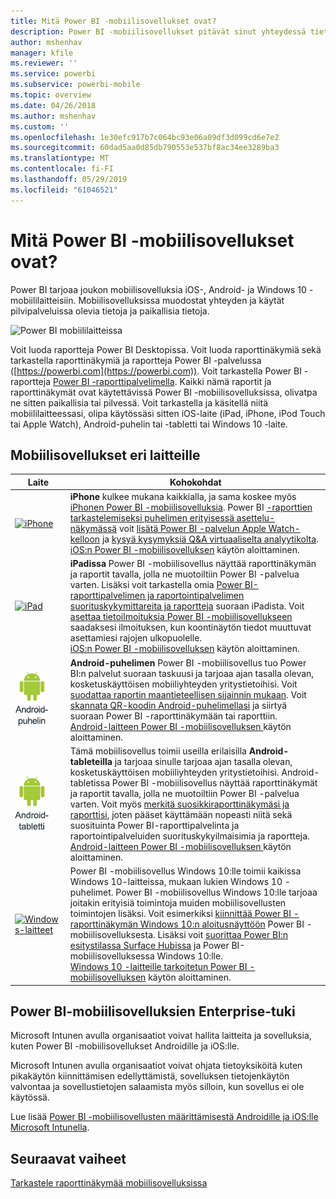 ```yaml
---
title: Mitä Power BI -mobiilisovellukset ovat?
description: Power BI -mobiilisovellukset pitävät sinut yhteydessä tietoihisi paikallisesti tai pilvipalvelussa. Tarkastele Power BI -raporttinäkymiä ja -raportteja omalla mobiililaitteellasi.
author: mshenhav
manager: kfile
ms.reviewer: ''
ms.service: powerbi
ms.subservice: powerbi-mobile
ms.topic: overview
ms.date: 04/26/2018
ms.author: mshenhav
ms.custom: ''
ms.openlocfilehash: 1e30efc917b7c064bc93e06a09df3d099cd6e7e2
ms.sourcegitcommit: 60dad5aa0d85db790553e537bf8ac34ee3289ba3
ms.translationtype: MT
ms.contentlocale: fi-FI
ms.lasthandoff: 05/29/2019
ms.locfileid: "61046521"
---
```

# <a name="what-are-the-power-bi-mobile-apps"></a>Mitä Power BI -mobiilisovellukset ovat?
Power BI tarjoaa joukon mobiilisovelluksia iOS-, Android- ja Windows 10 -mobiililaitteisiin. Mobiilisovelluksissa muodostat yhteyden ja käytät pilvipalveluissa olevia tietoja ja paikallisia tietoja. 

![Power BI mobiililaitteissa](./media/mobile-apps-for-mobile-devices/power-bi-mobile-apps-all-up.png)

Voit luoda raportteja Power BI Desktopissa. Voit luoda raporttinäkymiä sekä tarkastella raporttinäkymiä ja raportteja Power BI -palvelussa ([https://powerbi.com](https://powerbi.com)). Voit tarkastella Power BI -raportteja [Power BI -raporttipalvelimella](../../report-server/get-started.md). Kaikki nämä raportit ja raporttinäkymät ovat käytettävissä Power BI -mobiilisovelluksissa, olivatpa ne sitten paikallisia tai pilvessä. Voit tarkastella ja käsitellä niitä mobiililaitteessasi, olipa käytössäsi sitten iOS-laite (iPad, iPhone, iPod Touch tai Apple Watch), Android-puhelin tai -tabletti tai Windows 10 -laite.

## <a name="mobile-apps-for-different-devices"></a>Mobiilisovellukset eri laitteille

| **Laite** | **Kohokohdat** |
| --- | --- |
| [![iPhone](./media/mobile-apps-for-mobile-devices/iphone-logo-50-px.png)](mobile-iphone-app-get-started.md) |**iPhone** kulkee mukana kaikkialla, ja sama koskee myös [iPhonen Power BI -mobiilisovelluksia](mobile-iphone-app-get-started.md). Power BI [-raporttien tarkastelemiseksi puhelimen erityisessä asettelu-näkymässä](mobile-apps-view-phone-report.md) voit [lisätä Power BI -palvelun Apple Watch-kelloon](mobile-apple-watch.md) ja [kysyä kysymyksiä Q&A virtuaaliselta analyytikolta](mobile-apps-ios-qna.md). <br/>[iOS:n Power BI -mobiilisovelluksen](mobile-iphone-app-get-started.md) käytön aloittaminen. |
| [![iPad](./media/mobile-apps-for-mobile-devices/ipad-logo-50-px.png)](mobile-iphone-app-get-started.md) |**iPadissa** Power BI -mobiilisovellus näyttää raporttinäkymän ja raportit tavalla, jolla ne muotoiltiin Power BI -palvelua varten. Lisäksi voit tarkastella omia [Power BI-raporttipalvelimen ja raportointipalvelimen suorituskykymittareita ja raportteja](mobile-app-ssrs-kpis-mobile-on-premises-reports.md) suoraan iPadista. Voit [asettaa tietoilmoituksia Power BI -mobiilisovellukseen ](mobile-set-data-alerts-in-the-mobile-apps.md) saadaksesi ilmoituksen, kun koontinäytön tiedot muuttuvat asettamiesi rajojen ulkopuolelle. <br/>[iOS:n Power BI -mobiilisovelluksen](mobile-iphone-app-get-started.md) käytön aloittaminen. |
| [![Android-puhelin](media/mobile-apps-for-mobile-devices/android-phone-logo-50-px.png)](mobile-android-app-get-started.md) |**Android-puhelimen** Power BI -mobiilisovellus tuo Power BI:n palvelut suoraan taskuusi ja tarjoaa ajan tasalla olevan, kosketuskäyttöisen mobiiliyhteyden yritystietoihisi. Voit [suodattaa raportin maantieteellisen sijainnin mukaan](mobile-apps-geographic-filtering.md). Voit [skannata QR-koodin Android-puhelimellasi](mobile-apps-qr-code.md) ja siirtyä suoraan Power BI -raporttinäkymään tai raporttiin. <br/>[Android-laitteen Power BI -mobiilisovelluksen ](mobile-android-app-get-started.md)käytön aloittaminen. |
| [![Android-tabletti](./media/mobile-apps-for-mobile-devices/android-tablet-logo-50-px.png)](mobile-android-app-get-started.md) |Tämä mobiilisovellus toimii useilla erilaisilla **Android-tableteilla** ja tarjoaa sinulle tarjoaa ajan tasalla olevan, kosketuskäyttöisen mobiiliyhteyden yritystietoihisi. Android-tabletissa Power BI -mobiilisovellus näyttää raporttinäkymät ja raportit tavalla, jolla ne muotoiltiin Power BI -palvelua varten. Voit myös [merkitä suosikkiraporttinäkymäsi ja raporttisi](mobile-apps-favorites.md), joten pääset käyttämään nopeasti niitä sekä suosituinta Power BI-raporttipalvelinta ja raportointipalveluiden suorituskykyilmaisimia ja raportteja. <br/>[Android-laitteen Power BI -mobiilisovelluksen ](mobile-android-app-get-started.md)käytön aloittaminen. |
| [![Windows-laitteet](./media/mobile-apps-for-mobile-devices/win-10-logo-50-px.png)](../../desktop-getting-started.md) |Power BI -mobiilisovellus Windows 10:lle toimii kaikissa Windows 10-laitteissa, mukaan lukien Windows 10 -puhelimet. Power BI -mobiilisovellus Windows 10:lle tarjoaa joitakin erityisiä toimintoja muiden mobiilisovellusten toimintojen lisäksi. Voit esimerkiksi [kiinnittää Power BI -raporttinäkymän Windows 10:n aloitusnäyttöön](mobile-pin-dashboard-start-screen-windows-10-phone-app.md) Power BI -mobiilisovelluksesta. Lisäksi voit [suorittaa Power BI:n esitystilassa Surface Hubissa](mobile-windows-10-app-presentation-mode.md) ja Power BI-mobiilisovelluksessa Windows 10:lle. <br/>[Windows 10 -laitteille tarkoitetun Power BI -mobiilisovelluksen](mobile-windows-10-phone-app-get-started.md) käytön aloittaminen. |

## <a name="enterprise-support-for-the-power-bi-mobile-apps"></a>Power BI-mobiilisovelluksien Enterprise-tuki
Microsoft Intunen avulla organisaatiot voivat hallita laitteita ja sovelluksia, kuten Power BI -mobiilisovellukset Androidille ja iOS:lle.

Microsoft Intunen avulla organisaatiot voivat ohjata tietoyksiköitä kuten pikakäytön kiinnittämisen edellyttämistä, sovelluksen tietojenkäytön valvontaa ja sovellustietojen salaamista myös silloin, kun sovellus ei ole käytössä.

Lue lisää [Power BI -mobiilisovellusten määrittämisestä Androidille ja iOS:lle Microsoft Intunella](../../service-admin-mobile-intune.md). 

## <a name="next-steps"></a>Seuraavat vaiheet
[Tarkastele raporttinäkymää mobiilisovelluksissa](mobile-apps-quickstart-view-dashboard-report.md)


